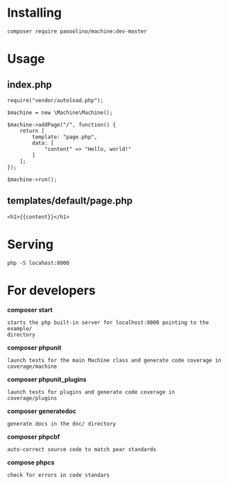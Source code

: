 # Installing

	composer require paooolino/machine:dev-master

# Usage

## index.php

	require("vendor/autoload.php");

	$machine = new \Machine\Machine();

	$machine->addPage("/", function() {
		return [
			template: "page.php",
			data: [
				"content" => "Hello, world!"
			]
		];
	});
	
	$machine->run();

## templates/default/page.php

	<h1>{{content}}</h1>
	
# Serving

	php -S locahost:8000
	
# For developers

**composer start**

	starts the php built-in server for localhost:8000 pointing to the example/ 
	directory
	
**composer phpunit**

	launch tests for the main Machine class and generate code coverage in coverage/machine

**composer phpunit_plugins**

	launch tests for plugins and generate code coverage in coverage/plugins
	
**composer generatedoc**

	generate docs in the doc/ directory

**composer phpcbf**

	auto-correct source code to match pear standards

**compose phpcs**

	check for errors in code standars
